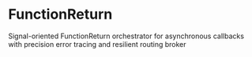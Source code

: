 # FunctionReturn
Signal-oriented FunctionReturn orchestrator for asynchronous callbacks with precision error tracing and resilient routing broker
